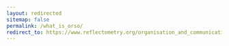 ```yaml
---
layout: redirected
sitemap: false
permalink: /what_is_orso/
redirect_to: https://www.reflectometry.org/organisation_and_communication/who_we_are/
---
```

